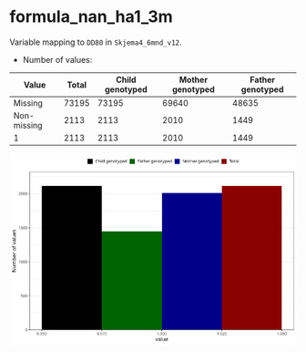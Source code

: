 # formula_nan_ha1_3m
Variable mapping to `DD80` in `Skjema4_6mnd_v12`.
- Number of values:

| Value | Total | Child genotyped | Mother genotyped | Father genotyped |
| ----- | ----- | --------------- | ---------------- | ---------------- |
| Missing | 73195 | 73195 | 69640 | 48635 |
| Non-missing | 2113 | 2113 | 2010 | 1449 |
| 1 | 2113 | 2113 | 2010 | 1449 |



![](formula_nan_ha1_3m_n.png)



